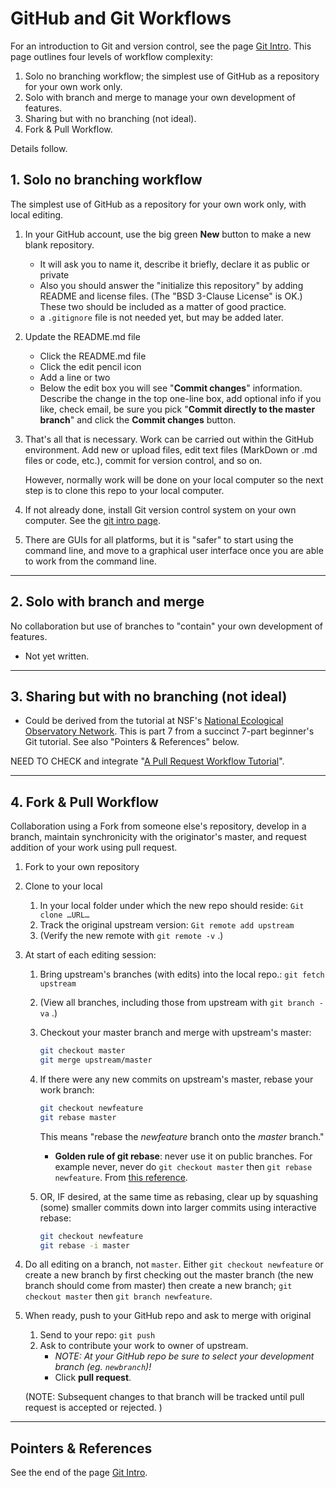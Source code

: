 # GitHub and Git Workflows

For an introduction to Git and version control, see the page [Git Intro](./git-intro.md). This page outlines four levels of workflow complexity:
1. Solo no branching workflow; the simplest use of GitHub as a repository for your own work only.
2. Solo with branch and merge to manage your own development of features.
3. Sharing but with no branching (not ideal).
4. Fork & Pull Workflow.

Details follow. 

## 1. Solo no branching workflow

The simplest use of GitHub as a repository for your own work only, with local editing.

1. In your GitHub account, use the big green **New** button to make a new blank repository.
   * It will ask you to name it, describe it briefly, declare it as public or private
   * Also you should answer the "initialize this repository" by adding README and license files. (The "BSD 3-Clause License" is OK.) These two should be included as a matter of good practice. 
   * a `.gitignore` file is not needed yet, but may be added later.
2. Update the README.md file
   * Click the README.md file
   * Click the edit pencil icon
   * Add a line or two
   * Below the edit box you will see "**Commit changes**" information. Describe the change in the top one-line box, add optional info if you like, check email, be sure you pick "**Commit directly to the master branch**" and click the **Commit changes** button.
3. That's all that is necessary. Work can be carried out within the GitHub environment. Add new or upload files, edit text files (MarkDown or .md files or code, etc.), commit for version control, and so on.

   However, normally work will be done on your local computer so the next step is to clone this repo to your local computer.

5. If not already done, install Git version control system on your own computer. See the [git intro page](./git-intro.md).
6. There are GUIs for all platforms, but it is "safer" to start using the command line, and move to a graphical user interface once you are able to work from the command line. 

---

## 2. Solo with branch and merge

No collaboration but use of branches to "contain" your own development of features.

- Not yet written.

---

## 3. Sharing but with no branching (not ideal)

- Could be derived from the tutorial at NSF's [National Ecological Observatory Network](https://www.neonscience.org/git-setup-remote). This is part 7 from a succinct 7-part beginner's Git tutorial. See also "Pointers & References" below. 

NEED TO CHECK and integrate "[A Pull Request Workflow Tutorial](https://github.com/eoas-ubc/eoas_tlef/blob/master/docs/Git_workflow.md)". 

---

## 4. Fork & Pull Workflow

Collaboration using a Fork from someone else's repository, develop in a branch, maintain synchronicity with the originator's master, and request addition of your work using pull request. 

1. Fork to your own repository
2. Clone to your local 
   1. In your local folder under which the new repo should reside: `Git clone …URL…`
   2. Track the original upstream version: `Git remote add upstream`
   3. (Verify the new remote with `git remote -v` .)
3. At start of each editing session:
   1. Bring upstream's branches (with edits) into the local repo.: `git fetch upstream`
   2. (View all branches, including those from upstream with `git branch -va` .)
   3. Checkout your master branch and merge with upstream's master: 
  
      ```bash
      git checkout master
      git merge upstream/master
      ```

   4. If there were any new commits on upstream's master, rebase your work branch:

      ```bash
      git checkout newfeature
      git rebase master
      ```

      This means "rebase the _newfeature_ branch onto the _master_ branch."
      - **Golden rule of git rebase**: never use it on public branches. For example never, never do `git checkout master` then `git rebase newfeature`. From [this reference](https://www.atlassian.com/git/tutorials/merging-vs-rebasing#the-golden-rule-of-rebasing).

   5. OR, IF desired, at the same time as rebasing, clear up by squashing (some) smaller commits down into larger commits using interactive rebase:

      ```bash
      git checkout newfeature
      git rebase -i master
      ```

4. Do all editing on a branch, not `master`. Either `git checkout newfeature` or create a new branch by first checking out the master branch (the new branch should come from master) then create a new branch; `git checkout master` then `git branch newfeature`.

5. When ready, push to your GitHub repo and ask to merge with original 
   1. Send to your repo: `git push`
   1. Ask to contribute your work to owner of upstream.
      - _NOTE: At your GitHub repo be sure to select your development branch (eg. `newbranch`)!_ 
      - Click **pull request**. 

   (NOTE: Subsequent changes to that branch will be tracked until pull request is accepted or rejected. )

---

## Pointers & References

See the end of the page [Git Intro](git-intro.html).

